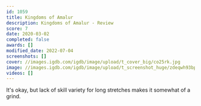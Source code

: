 ```yaml
---
id: 1059
title: Kingdoms of Amalur
description: Kingdoms of Amalur - Review
score: 7
date: 2020-03-02
completed: false
awards: []
modified_date: 2022-07-04
screenshots: []
cover: //images.igdb.com/igdb/image/upload/t_cover_big/co25rk.jpg
image: //images.igdb.com/igdb/image/upload/t_screenshot_huge/zdeqwh93bpcpz6bw9ioo.jpg
videos: []
---
```

It's okay, but lack of skill variety for long stretches makes it somewhat of a grind.